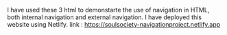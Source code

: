 I have used these 3 html to demonstarte the use of navigation in HTML, both internal navigation and external navigation.
I have deployed this website using Netlify.
link : https://soulsociety-navigationproject.netlify.app
